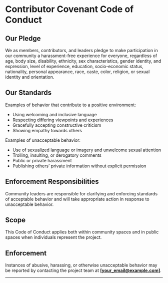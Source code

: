 # Contributor Covenant Code of Conduct

## Our Pledge
We as members, contributors, and leaders pledge to make participation in our community a harassment-free experience for everyone, regardless of age, body size, disability, ethnicity, sex characteristics, gender identity, and expression, level of experience, education, socio-economic status, nationality, personal appearance, race, caste, color, religion, or sexual identity and orientation.

## Our Standards
Examples of behavior that contribute to a positive environment:
- Using welcoming and inclusive language
- Respecting differing viewpoints and experiences
- Gracefully accepting constructive criticism
- Showing empathy towards others

Examples of unacceptable behavior:
- Use of sexualized language or imagery and unwelcome sexual attention
- Trolling, insulting, or derogatory comments
- Public or private harassment
- Publishing others’ private information without explicit permission

## Enforcement Responsibilities
Community leaders are responsible for clarifying and enforcing standards of acceptable behavior and will take appropriate action in response to unacceptable behavior.

## Scope
This Code of Conduct applies both within community spaces and in public spaces when individuals represent the project.

## Enforcement
Instances of abusive, harassing, or otherwise unacceptable behavior may be reported by contacting the project team at **[your_email@example.com]**.

---
